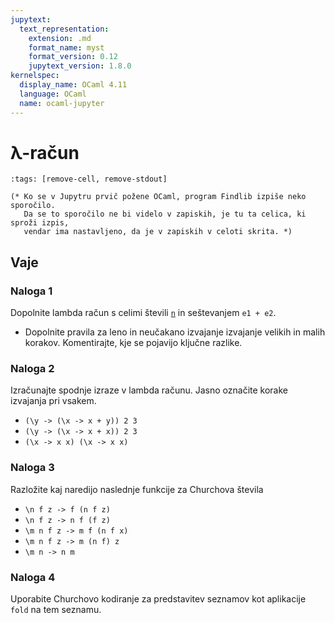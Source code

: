```yaml
---
jupytext:
  text_representation:
    extension: .md
    format_name: myst
    format_version: 0.12
    jupytext_version: 1.8.0
kernelspec:
  display_name: OCaml 4.11
  language: OCaml
  name: ocaml-jupyter
---
```


# λ-račun

```{code-cell}
:tags: [remove-cell, remove-stdout]

(* Ko se v Jupytru prvič požene OCaml, program Findlib izpiše neko sporočilo.
   Da se to sporočilo ne bi videlo v zapiskih, je tu ta celica, ki sproži izpis,
   vendar ima nastavljeno, da je v zapiskih v celoti skrita. *)
```

## Vaje

### Naloga 1

Dopolnite lambda račun s celimi števili <u>`n`</u> in seštevanjem `e1 + e2`.  

- Dopolnite pravila za leno in neučakano izvajanje izvajanje velikih in malih korakov. Komentirajte, kje se pojavijo ključne razlike.

### Naloga 2

Izračunajte spodnje izraze v lambda računu. Jasno označite korake izvajanja pri vsakem.

- `(\y -> (\x -> x + y)) 2 3`
- `(\y -> (\x -> x + x)) 2 3`
- `(\x -> x x) (\x -> x x)`

### Naloga 3

Razložite kaj naredijo naslednje funkcije za Churchova števila

- `\n f z -> f (n f z)`
- `\n f z -> n f (f z)`
- `\m n f z -> m f (n f x)`
- `\m n f z -> m (n f) z`
- `\m n -> n m`

### Naloga 4

Uporabite Churchovo kodiranje za predstavitev seznamov kot aplikacije `fold` na tem seznamu.
